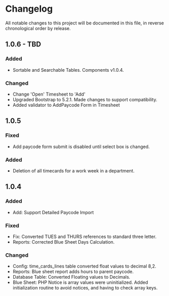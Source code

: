 # Changelog

All notable changes to this project will be documented in this file, in reverse chronological order by release.

## 1.0.6 - TBD
### Added
- Sortable and Searchable Tables.  Components v1.0.4.

### Changed
- Change 'Open' Timesheet to 'Add'
- Upgraded Bootstrap to 5.2.1. Made changes to support compatibility.
- Added validator to AddPaycode Form in Timesheet

## 1.0.5 
### Fixed
- Add paycode form submit is disabled until select box is changed.

### Added
- Deletion of all timecards for a work week in a department.

## 1.0.4
### Added
- Add: Support Detailed Paycode Import

### Fixed
- Fix: Converted TUES and THURS references to standard three letter.
- Reports: Corrected Blue Sheet Days Calculation. 

### Changed
- Config: time_cards_lines table converted float values to decimal 8,2.
- Reports: Blue sheet report adds hours to parent paycode.
- Database Table: Converted Floating values to Decimals.
- Blue Sheet: PHP Notice is array values were uninitialized.  Added initialization routine to avoid notices, and having to check array keys.